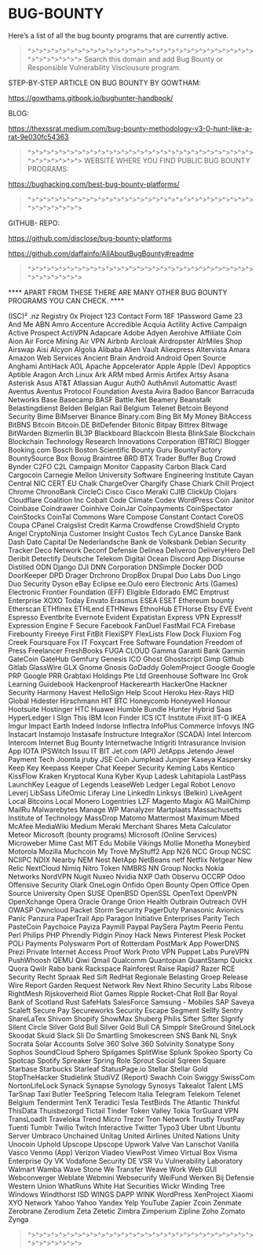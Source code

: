 # BUG-BOUNTY 
 Here’s a list of all the bug bounty programs that are currently active.
>^>^>^>^>^>^>^>^>^>^>^>^>^>^>^>^>^>^>^>^>^>^>^>^>^>^>^>^>^>^>^>^>^>^>^>^>
Search this domain and add Bug Bounty or Responsible Vulnerability Visclousure program.

STEP-BY-STEP ARTICLE ON BUG BOUNTY BY GOWTHAM:

https://gowthams.gitbook.io/bughunter-handbook/

BLOG:  

https://thexssrat.medium.com/bug-bounty-methodology-v3-0-hunt-like-a-rat-9e030fc54363

>^>^>^>^>^>^>^>^>^>^>^>^>^>^>^>^>^>^>^>^>^>^>^>^>^>^>^>^>^>^>^>^>^>^>^>^>
WEBSITE WHERE YOU FIND PUBLIC BUG BOUNTY PROGRAMS:   

https://bughacking.com/best-bug-bounty-platforms/

>^>^>^>^>^>^>^>^>^>^>^>^>^>^>^>^>^>^>^>^>^>^>^>^>^>^>^>^>^>^>^>^>^>^>^>^>

GITHUB- REPO:  

https://github.com/disclose/bug-bounty-platforms

https://github.com/daffainfo/AllAboutBugBounty#readme

>^>^>^>^>^>^>^>^>^>^>^>^>^>^>^>^>^>^>^>^>^>^>^>^>^>^>^>^>^>^>^>^>^>^>^>^>

 **** APART FROM THESE THERE ARE MANY OTHER BUG BOUNTY PROGRAMS YOU CAN CHECK. ****

(ISC)²
.nz Registry
0x Project
123 Contact Form
18F
1Password Game
23 And Me
ABN Amro
Accenture
Accredible
Acquia
Actility
Active Campaign
Active Prospect
ActiVPN
Adapcare
Adobe
Adyen
Aerohive
Affiliate Coin
Aion
Air Force Mining
Air VPN
Airbnb
Aircloak
Airdropster
AIrMiles Shop
Airswap
Aisi
Alcyon
Algolia
Alibaba
Alien Vault
Aliexpress
Altervista
Amara
Amazon Web Services
Ancient Brain
Android
Android Open Source
Anghami
AntiHack
AOL
Apache
Appcelerator
Apple
Apple (Dev)
Appoptics
Aptible
Aragon 
Arch Linux
Ark
ARM mbed
Armis
Artifex
Artsy
Asana
Asterisk
Asus
AT&T
Atlassian
Augur
Auth0
AuthAnvil
Automattic
Avast!
Aventus
Aventus Protocol Foundation
Avesta
Avira
Badoo
Bancor
Barracuda Networks
Base
Basecamp
BASF
Battle.Net
Beamery
Beanstalk
Belastingdienst
Belden
Belgian Rail
Belgium Telenet
Betcoin
Beyond Security
Bime
BiMserver
Binance
Binary.com
Bing
Bit My Money
BitAccess
BitBNS
Bitcoin
Bitcoin.DE
BitDefender
Bitonic
Bitpay
Bittrex
BItwage
BitWarden
Bizmerlin
BL3P
Blackboard
Blackcoin
Blesta
BlinkSale
Blockchain
Blockchain Technology Research Innovations Corporation (BTRIC)
Blogger
Booking.com
Bosch
Boston Scientific
Bounty Guru
BountyFactory
BountySource
Box
Boxug
Braintree
BRD
BTX Trader
Buffer
Bug Crowd
Bynder
C2FO
C2L
Campaign Monitor
Cappasity
Carbon Black
Card
Cargocoin
Carnegie Mellon University Software Engineering Institute
Cayan
Central NIC
CERT EU
Chalk
ChargeOver
Chargify
Chase
Chiark
Chill Project
Chrome
ChronoBank
CircleCi
Cisco
Cisco Meraki
CJIB
ClickUp
Clojars
Cloudflare
Coalition Inc
Cobalt
Code Climate
Codex WordPress
Coin Janitor
Coinbase
Coindrawer
Coinhive
CoinJar
Coinpayments
CoinSpectator
CoinStocks
CoinTal
Commons Ware
Compose
Constant Contact
CoreOS
Coupa
CPanel
Craigslist
Credit Karma
Crowdfense
CrowdShield
Crypto Angel
CryptoNinja
Customer Insight
Custos Tech
CyLance
Danske Bank
Dash
Dato Capital
De Nederlandsche Bank
de Volksbank
Debian Security Tracker
Deco Network
Deconf
Defensie
Delinea
Deliveroo
DeliveryHero
Dell
Deribit
Detectify
Deutsche Telekom
Digital Ocean
Discord App
Discourse
Distilled ODN
Django
DJI
DNN Corporation
DNSimple
Docker
DOD
DoorKeeper
DPD
Drager
Drchrono
DropBox
Drupal
Duo Labs
Duo Lingo
Duo Security
Dyson
eBay
Eclipse
ee.Oulo
eero
Electronic Arts (Games)
Electronic Frontier Foundation (EFF)
Eligible
Eldorado
EMC
Emptrust
Enterprise XOXO Today
Envato
Erasmus
ESEA
ESET
Ethereum bounty
Etherscan
ETHfinex
ETHLend
ETHNews
EthnoHub
ETHorse
Etsy
EVE
Event Espresso
Eventbrite
Evernote
Evident
Expatistan
Express VPN
ExpressIf
Expression Engine
F Secure
Facebook
FanDuel
FastMail
FCA
Firebase
Firebounty
Fireeye
First
FitBit
FlexiSPY
FlexLists
Flow Dock
Fluxiom
Fog Creek
Foursquare
Fox IT
Foxycart
Free Software Foundation
Freedom of Press
Freelancer
FreshBooks
FUGA CLOUD
Gamma
Garanti Bank
Garmin
GateCoin
GateHub
Gemfury
Genesis ICO
Ghost
Ghostscript
Gimp
Github
Gitlab
GlassWire
GLX
Gnome
Gnosis
GoDaddy
GolemProject
Google
Google PRP
Google PRR
Grabtaxi Holdings Pte Ltd
Greenhouse Software Inc
Grok Learning
Guidebook
Hackenproof
Hackerearth
HackerOne
Hackner Security
Harmony
Havest
HelloSign
Help Scout
Heroku
Hex-Rays
HID Global
Hidester
Hirschmann
HIT BTC
Honeycomb
Honeywell
Honour
Hootsuite
Hostinger
HTC
Huawei
Humble Bundle
Hunter
Hybrid Saas
HyperLedger
I SIgn This
IBM
Icon Finder
ICS
ICT Institute
iFixit
IIT-G
IKEA
Imgur
Impact Earth
Indeed
Indorse
Inflectra
InfoPlus Commerce
Infovys
ING
Instacart
Instamojo
Instasafe
Instructure
IntegraXor (SCADA)
Intel
Intercom
Intercom
Internet Bug Bounty
Internetwache
Intigriti
Intrasurance
Invision App
IOTA
IPSWitch
Issuu
IT BIT
Jet.com (API)
JetApps
Jetendo
Jewel Payment Tech
Joomla
jruby
JSE Coin
Jumplead
Juniper
Kaseya
Kaspersky
Keep Key
Keepass
Keeper Chat
Keeper Security
Keming Labs
Kentico
KissFlow
Kraken
Kryptocal
Kuna
Kyber
Kyup
Ladesk
Lahitapiola
LastPass
LaunchKey
League of Legends
LeaseWeb
Ledger
Legal Robot
Lenovo
Leverj
LibSass
LifeOmic
Liferay
Line
LinkedIn
Linksys (Belkin)
LiveAgent
Local Bitcoins
Local Monero
Logentries
LZF
Magento
Magix AG
MailChimp
MailRu
Malwarebytes
Manage WP
Manalyzer
Martplaats
Massachusetts Institute of Technology
MassDrop
Matomo
Mattermost
Maximum
Mbed
McAfee
MediaWiki
Medium
Meraki
Merchant Shares
Meta Calculator
Meteor
Microsoft (bounty programs)
Microsoft (Online Services)
Microweber
Mime Cast
MIT Edu
Mobile Vikings
Mollie
Monetha
Moneybird
Motorola
Mozilla
Muchcoin
My Trove
MyStuff2 App
N26
NCC Group
NCSC
NCIIPC
NDIX
Nearby
NEM
Nest
NetApp
NetBeans
netf
Netflix
Netgear
New Relic
NextCloud
Nimiq
Nitro Token
NMBRS
NN Group
Nocks
Nokia Networks
NordVPN
Nugit
Nuxeo
Nvidia
NXP
Oath
Observu
OCCRP
Odoo
Offensive Security
Olark
OneLogin
Onfido
Open Bounty
Open Office
Open Source University
Open SUSE
OpenBSD
OpenSSL
OpenText
OpenVPN
OpenXchange
Opera
Oracle
Orange
Orion Health
Outbrain
Outreach
OVH
OWASP
Owncloud
Packet Storm Security
PagerDuty
Panasonic Avionics
Panic
Panzura
PaperTrail App
Paragon Initiative Enterprises
Parity Tech
PasteCoin
Paychoice
Payiza
Paymill
Paypal
PaySera
Paytm
Peerio
Pentu
Perl
Philips
PHP
Phrendly
Pidgin
Pinoy Hack News
Pinterest
Plesk
Pocket
POLi Payments
Polyswarm
Port of Rotterdam
PostMark App
PowerDNS
Prezi
Private Internet Access
Proof Work
Proto VPN
Puppet Labs
PureVPN
PushWhoosh
QEMU
Qiwi
Qmail
Qualcomm
Quantopian
QuantStamp
Quickx
Quora
Qwilr
Rabo bank
Rackspace
Rainforest
Raise
Rapid7
Razer
RCE Security
Recht Spraak
Red Sift
RedHat
Regionale Belasting Groep
Release Wire
Report Garden
Request Network
Rev Next
Rhino Security Labs
Ribose
RightMesh
Rijskoverheid
Riot Games
Ripple
Rocket-Chat
Roll Bar
Royal Bank of Scotland
Rust
SafeHats
SalesForce
Samsung - Mobiles
SAP
Saveya
Scaleft
Secure Pay
Secureworks
Security Escape
Segment
Sellfy
Sentry
ShareLaTex
Shivom
Shopify
ShowMax
Shuberg Philis
Sifter
Sifter
SIgnify
Silent Circle
Silver Gold Bull
Silver Gold Bull CA
Simpplr
SiteGround
SiteLock
Skoodat
Skuid
Slack
Sli Do
Smartling
Smokescreen
SNS Bank NL
Snyk
Socrata
Solar Accounts
Solve 360
Solve 360
Solvinity
Sonatype
Sony
Sophos
SoundCloud
Sphero
Spilgames
SplitWise
Splunk
Spokeo
Sporty Co
Spotcap
Spotify
Spreaker
Spring Role
Sprout Social
Sqreen
Square
Starbase
Starbucks
Starleaf
StatusPage.io
Stellar
Stellar Gold
StopTheHacker
Studielink
StudiVZ (Report)
Swachh Coin
Swiggy
SwissCom
NortonLifeLock
Synack
Synapse
Synology
Synosys
Takealot
Talent LMS
TarSnap
Taxi Butler
TeeSpring
Telecom Italia
Telegram
Telekom
Telenet Belgium
Tendermint
TenX
Teradici
Tesla
TestBirds
The Atlantic
Thinkful
ThisData
Thuisbezorgd
Tictail
Tinder
Token Valley
Tokia
TorGuard VPN
TransLoadIt
Traveloka
Trend Micro
Trezor
Tron Network
Trustly
TrustPay
Tuenti
Tumblr
Twilio
Twitch Interactive
Twitter
Typo3
Uber
Ubnt
Ubuntu Server
Umbraco
Unchained
Unitag
United Airlines
United Nations
Unity
Unocoin
Uphold
Upscope
Upscope
Upwork
Valve
Van Lanschot
Vanilla
Vasco
Venmo (App)
Verizon
Viadeo
ViewPost
Vimeo
Virtual Box
Visma Enterprise Oy
VK
Vodafone Security DE
VSR
Vu
Vulnerability Laboratory
Walmart
Wamba
Wave Stone
We Transfer
Weave Work
Web GUI
Webconverger
Weblate
Webmini
Websecurify
WeiFund
Werken Bij Defensie
Western Union
WhatRuns
White Hat Securities
Wickr
Winding Tree
Windows
Windthorst ISD
WINGS DAPP
WINK
WordPress
XenProject
Xiaomi
XYO Network
Yahoo
Yahoo
Yandex
Yelp
YouTube
Zapier
Zcoin
Zenmate
Zerobrane
Zerodium
Zeta
Zetetic
Zimbra
Zimperium
Zipline
Zoho
Zomato
Zynga
>^>^>^>^>^>^>^>^>^>^>^>^>^>^>^>^>^>^>^>^>^>^>^>^>^>^>^>^>^>^>^>^>^>^>^>^>





